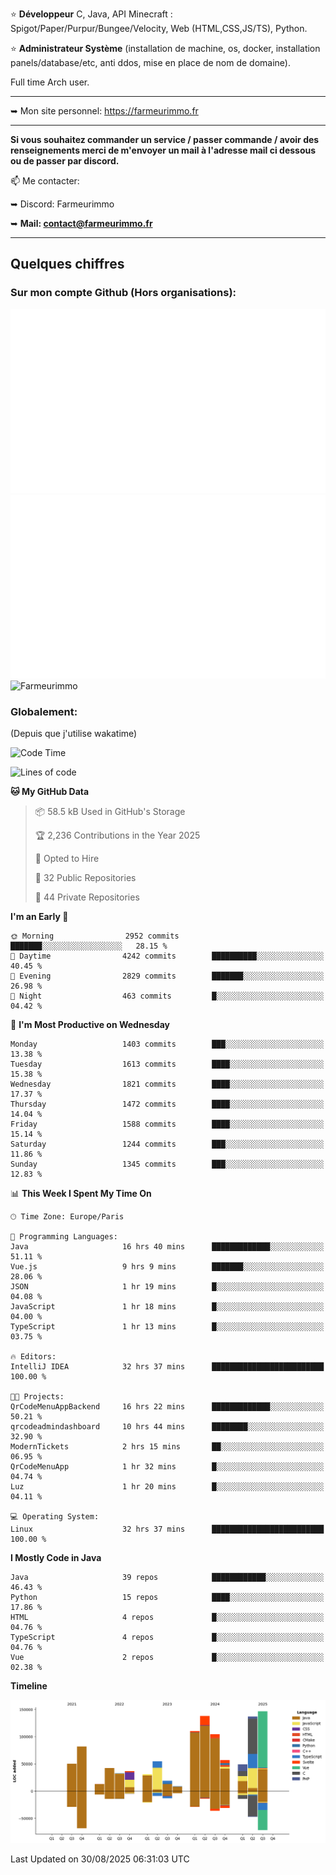 ⭐ **Développeur** C, Java, API Minecraft : Spigot/Paper/Purpur/Bungee/Velocity, Web (HTML,CSS,JS/TS), Python.

⭐ **Administrateur Système** (installation de machine, os, docker, installation panels/database/etc, anti ddos, mise en place de nom de domaine).

Full time Arch user.

---

➥ Mon site personnel: https://farmeurimmo.fr

---

**Si vous souhaitez commander un service / passer commande / avoir des renseignements merci de m'envoyer un mail à l'adresse mail ci dessous ou de passer par discord.**

📫 Me contacter:
 
   ➥ Discord: Farmeurimmo
   
   ➥ **Mail: contact@farmeurimmo.fr**

---
## Quelques chiffres

### Sur mon compte Github (Hors organisations):

<a href="https://github.com/Farmeurimmo/github-stats">
<img src="https://github.com/Farmeurimmo/github-stats/blob/master/generated/overview.svg#gh-dark-mode-only" />
<img src="https://github.com/Farmeurimmo/github-stats/blob/master/generated/languages.svg#gh-dark-mode-only" />
</a>

<img src="https://komarev.com/ghpvc/?username=Farmeurimmo" alt="Farmeurimmo" />

### Globalement:

(Depuis que j'utilise wakatime)
<!--START_SECTION:waka-->
![Code Time](http://img.shields.io/badge/Code%20Time-2%2C428%20hrs%2024%20mins-blue)

![Lines of code](https://img.shields.io/badge/From%20Hello%20World%20I%27ve%20Written-1.1%20million%20lines%20of%20code-blue)

**🐱 My GitHub Data** 

> 📦 58.5 kB Used in GitHub's Storage 
 > 
> 🏆 2,236 Contributions in the Year 2025
 > 
> 💼 Opted to Hire
 > 
> 📜 32 Public Repositories 
 > 
> 🔑 44 Private Repositories 
 > 
**I'm an Early 🐤** 

```text
🌞 Morning                2952 commits        ███████░░░░░░░░░░░░░░░░░░   28.15 % 
🌆 Daytime                4242 commits        ██████████░░░░░░░░░░░░░░░   40.45 % 
🌃 Evening                2829 commits        ███████░░░░░░░░░░░░░░░░░░   26.98 % 
🌙 Night                  463 commits         █░░░░░░░░░░░░░░░░░░░░░░░░   04.42 % 
```
📅 **I'm Most Productive on Wednesday** 

```text
Monday                   1403 commits        ███░░░░░░░░░░░░░░░░░░░░░░   13.38 % 
Tuesday                  1613 commits        ████░░░░░░░░░░░░░░░░░░░░░   15.38 % 
Wednesday                1821 commits        ████░░░░░░░░░░░░░░░░░░░░░   17.37 % 
Thursday                 1472 commits        ████░░░░░░░░░░░░░░░░░░░░░   14.04 % 
Friday                   1588 commits        ████░░░░░░░░░░░░░░░░░░░░░   15.14 % 
Saturday                 1244 commits        ███░░░░░░░░░░░░░░░░░░░░░░   11.86 % 
Sunday                   1345 commits        ███░░░░░░░░░░░░░░░░░░░░░░   12.83 % 
```


📊 **This Week I Spent My Time On** 

```text
🕑︎ Time Zone: Europe/Paris

💬 Programming Languages: 
Java                     16 hrs 40 mins      █████████████░░░░░░░░░░░░   51.11 % 
Vue.js                   9 hrs 9 mins        ███████░░░░░░░░░░░░░░░░░░   28.06 % 
JSON                     1 hr 19 mins        █░░░░░░░░░░░░░░░░░░░░░░░░   04.08 % 
JavaScript               1 hr 18 mins        █░░░░░░░░░░░░░░░░░░░░░░░░   04.00 % 
TypeScript               1 hr 13 mins        █░░░░░░░░░░░░░░░░░░░░░░░░   03.75 % 

🔥 Editors: 
IntelliJ IDEA            32 hrs 37 mins      █████████████████████████   100.00 % 

🐱‍💻 Projects: 
QrCodeMenuAppBackend     16 hrs 22 mins      █████████████░░░░░░░░░░░░   50.21 % 
qrcodeadmindashboard     10 hrs 44 mins      ████████░░░░░░░░░░░░░░░░░   32.90 % 
ModernTickets            2 hrs 15 mins       ██░░░░░░░░░░░░░░░░░░░░░░░   06.95 % 
QrCodeMenuApp            1 hr 32 mins        █░░░░░░░░░░░░░░░░░░░░░░░░   04.74 % 
Luz                      1 hr 20 mins        █░░░░░░░░░░░░░░░░░░░░░░░░   04.11 % 

💻 Operating System: 
Linux                    32 hrs 37 mins      █████████████████████████   100.00 % 
```

**I Mostly Code in Java** 

```text
Java                     39 repos            ████████████░░░░░░░░░░░░░   46.43 % 
Python                   15 repos            ████░░░░░░░░░░░░░░░░░░░░░   17.86 % 
HTML                     4 repos             █░░░░░░░░░░░░░░░░░░░░░░░░   04.76 % 
TypeScript               4 repos             █░░░░░░░░░░░░░░░░░░░░░░░░   04.76 % 
Vue                      2 repos             █░░░░░░░░░░░░░░░░░░░░░░░░   02.38 % 
```



**Timeline**

![Lines of Code chart](https://raw.githubusercontent.com/Farmeurimmo/Farmeurimmo/main/assets/bar_graph.png)


 Last Updated on 30/08/2025 06:31:03 UTC
<!--END_SECTION:waka-->
